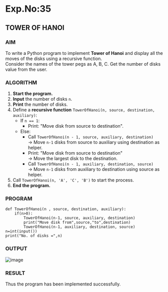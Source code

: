 # Exp.No:35  
## TOWER OF HANOI



### AIM  
To write a Python program to implement **Tower of Hanoi** and display all the moves of the disks using a recursive function.  
Consider the names of the tower pegs as A, B, C. Get the number of disks value from the user.



### ALGORITHM  

1. **Start the program.**
2. **Input** the number of disks `n`.
3. **Print** the number of disks.
4. Define a **recursive function** `TowerOfHanoi(n, source, destination, auxiliary)`:
   - If `n == 1`:
     - Print: "Move disk from source to destination".
   - Else:
     - Call `TowerOfHanoi(n - 1, source, auxiliary, destination)`  
       → Move `n-1` disks from source to auxiliary using destination as helper.
     - Print: "Move disk from source to destination"  
       → Move the largest disk to the destination.
     - Call `TowerOfHanoi(n - 1, auxiliary, destination, source)`  
       → Move `n-1` disks from auxiliary to destination using source as helper.
5. Call `TowerOfHanoi(n, 'A', 'C', 'B')` to start the process.
6. **End the program.**



### PROGRAM  

```
def TowerOfHanoi(n , source, destination, auxiliary):
    if(n>0):
        TowerOfHanoi(n-1, source, auxiliary, destination)
        print("Move disk from",source,"to",destination)
        TowerOfHanoi(n-1, auxiliary, destination, source)
n=int(input())
print("No. of disks =",n)

```

### OUTPUT
![image](https://github.com/user-attachments/assets/1ec03766-3150-43f3-bcc1-d6e0f05fcae6)



### RESULT
Thus the program has been implemented successfully.
